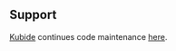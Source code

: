 ## Support

[Kubide](https://kubide.io/) continues code maintenance [here](https://gitlab.com/kubide-rocks/express-cors).
